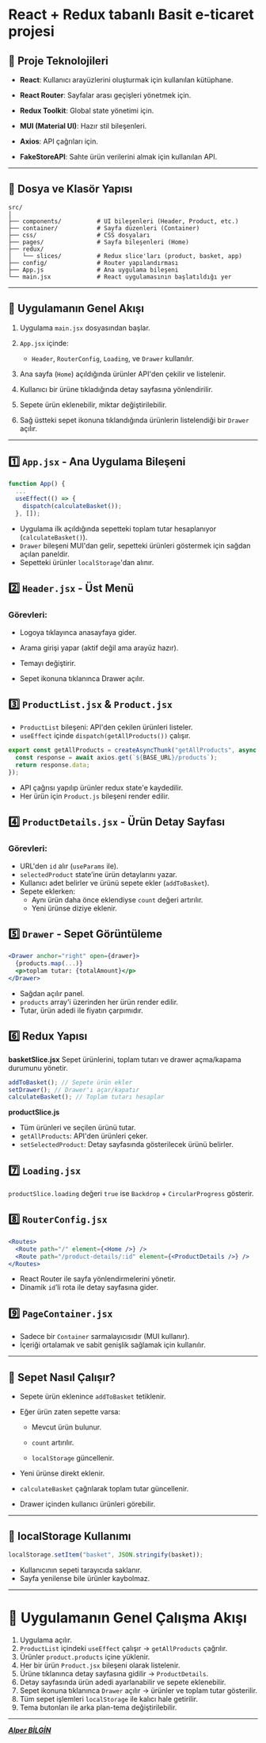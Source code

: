 # React + Redux tabanlı Basit e-ticaret projesi

## 🔧 Proje Teknolojileri

- **React**: Kullanıcı arayüzlerini oluşturmak için kullanılan kütüphane.

- **React Router**: Sayfalar arası geçişleri yönetmek için.
- **Redux Toolkit**: Global state yönetimi için.
- **MUI (Material UI)**: Hazır stil bileşenleri.
- **Axios**: API çağrıları için.
- **FakeStoreAPI**: Sahte ürün verilerini almak için kullanılan API.

---

## 📁 Dosya ve Klasör Yapısı

```
src/
│
├── components/          # UI bileşenleri (Header, Product, etc.)
├── container/           # Sayfa düzenleri (Container)
├── css/                 # CSS dosyaları
├── pages/               # Sayfa bileşenleri (Home)
├── redux/
│   └── slices/          # Redux slice'ları (product, basket, app)
├── config/              # Router yapılandırması
├── App.js               # Ana uygulama bileşeni
└── main.jsx             # React uygulamasının başlatıldığı yer

```

---

## 🔁 Uygulamanın Genel Akışı

1.  Uygulama `main.jsx` dosyasından başlar.
2.  `App.jsx` içinde:

    - `Header`, `RouterConfig`, `Loading`, ve `Drawer` kullanılır.

3.  Ana sayfa (`Home`) açıldığında ürünler API'den çekilir ve listelenir.
4.  Kullanıcı bir ürüne tıkladığında detay sayfasına yönlendirilir.
5.  Sepete ürün eklenebilir, miktar değiştirilebilir.
6.  Sağ üstteki sepet ikonuna tıklandığında ürünlerin listelendiği bir `Drawer` açılır.

---

## 1️⃣ `App.jsx` - Ana Uygulama Bileşeni

```jsx
function App() {
  ...
  useEffect(() => {
    dispatch(calculateBasket());
  }, []);
```

- Uygulama ilk açıldığında sepetteki toplam tutar hesaplanıyor (`calculateBasket()`).
- `Drawer` bileşeni MUI'dan gelir, sepetteki ürünleri göstermek için sağdan açılan paneldir.
- Sepetteki ürünler `localStorage`'dan alınır.

## 2️⃣ `Header.jsx` - Üst Menü

### Görevleri:

- Logoya tıklayınca anasayfaya gider.

- Arama girişi yapar (aktif değil ama arayüz hazır).

- Temayı değiştirir.

- Sepet ikonuna tıklanınca Drawer açılır.

## 3️⃣ `ProductList.jsx` & `Product.jsx`

- `ProductList` bileşeni: API'den çekilen ürünleri listeler.
- `useEffect` içinde `dispatch(getAllProducts())` çalışır.

```jsx
export const getAllProducts = createAsyncThunk("getAllProducts", async () => {
  const response = await axios.get(`${BASE_URL}/products`);
  return response.data;
});
```

- API çağrısı yapılıp ürünler redux state'e kaydedilir.
- Her ürün için `Product.js` bileşeni render edilir.

## 4️⃣ `ProductDetails.jsx` - Ürün Detay Sayfası

### Görevleri:

- URL'den `id` alır (`useParams` ile).
- `selectedProduct` state’ine ürün detaylarını yazar.
- Kullanıcı adet belirler ve ürünü sepete ekler (`addToBasket`).
- Sepete eklerken:
  - Aynı ürün daha önce eklendiyse `count` değeri artırılır.
  - Yeni ürünse diziye eklenir.

## 5️⃣ `Drawer` - Sepet Görüntüleme

```jsx
<Drawer anchor="right" open={drawer}>
  {products.map(...)}
  <p>toplam tutar: {totalAmount}</p>
</Drawer>
```

- Sağdan açılır panel.
- `products` array'i üzerinden her ürün render edilir.
- Tutar, ürün adedi ile fiyatın çarpımıdır.

## 6️⃣ Redux Yapısı

**basketSlice.jsx**
Sepet ürünlerini, toplam tutarı ve drawer açma/kapama durumunu yönetir.

```jsx
addToBasket(); // Sepete ürün ekler
setDrawer(); // Drawer'ı açar/kapatır
calculateBasket(); // Toplam tutarı hesaplar
```

**productSlice.js**

- Tüm ürünleri ve seçilen ürünü tutar.
- `getAllProducts`: API'den ürünleri çeker.
- `setSelectedProduct`: Detay sayfasında gösterilecek ürünü belirler.

## 7️⃣ `Loading.jsx`

`productSlice.loading` değeri `true` ise `Backdrop` + `CircularProgress` gösterir.

## 8️⃣ `RouterConfig.jsx`

```jsx
<Routes>
  <Route path="/" element={<Home />} />
  <Route path="/product-details/:id" element={<ProductDetails />} />
</Routes>
```

- React Router ile sayfa yönlendirmelerini yönetir.
- Dinamik `id`’li rota ile detay sayfasına gider.

## 9️⃣ `PageContainer.jsx`

- Sadece bir `Container` sarmalayıcısıdır (MUI kullanır).
- İçeriği ortalamak ve sabit genişlik sağlamak için kullanılır.

---

## **🔄 Sepet Nasıl Çalışır?**

- Sepete ürün eklenince `addToBasket` tetiklenir.
- Eğer ürün zaten sepette varsa:

  - Mevcut ürün bulunur.

  - `count` artırılır.

  - `localStorage` güncellenir.

- Yeni ürünse direkt eklenir.
- `calculateBasket` çağrılarak toplam tutar güncellenir.
- Drawer içinden kullanıcı ürünleri görebilir.

---

## **💾 localStorage Kullanımı**

```jsx
localStorage.setItem("basket", JSON.stringify(basket));
```

- Kullanıcının sepeti tarayıcıda saklanır.
- Sayfa yenilense bile ürünler kaybolmaz.

---

# 🔄 Uygulamanın Genel Çalışma Akışı

1.  Uygulama açılır.
2.  `ProductList` içindeki `useEffect` çalışır → `getAllProducts` çağrılır.
3.  Ürünler `product.products` içine yüklenir.
4.  Her bir ürün `Product.jsx` bileşeni olarak listelenir.
5.  Ürüne tıklanınca detay sayfasına gidilir → `ProductDetails`.
6.  Detay sayfasında ürün adedi ayarlanabilir ve sepete eklenebilir.
7.  Sepet ikonuna tıklanınca `Drawer` açılır → ürünler ve toplam tutar gösterilir.
8.  Tüm sepet işlemleri `localStorage` ile kalıcı hale getirilir.
9.  Tema butonları ile arka plan-tema değiştirilebilir.

---

**_[Alper BİLGİN](https://github.com/Alper-Bilgin)_**
